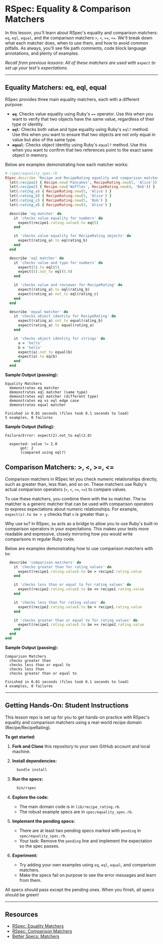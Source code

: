# RSpec: Equality & Comparison Matchers

In this lesson, you'll learn about RSpec's equality and comparison matchers: `eq`, `eql`, `equal`, and the comparison matchers `>`, `<`, `>=`, `<=`. We'll break down what each matcher does, when to use them, and how to avoid common pitfalls. As always, you'll see file path comments, code block language annotations, and plenty of examples.

_Recall from previous lessons: All of these matchers are used with `expect` to set up your test's expectations._

---

## Equality Matchers: eq, eql, equal

RSpec provides three main equality matchers, each with a different purpose:

- **`eq`**: Checks value equality using Ruby's `==` operator. Use this when you want to verify that two objects have the same value, regardless of their type or identity.
- **`eql`**: Checks both value and type equality using Ruby's `eql?` method. Use this when you want to ensure that two objects are not only equal in value but also of the same type.
- **`equal`**: Checks object identity using Ruby's `equal?` method. Use this when you want to confirm that two references point to the exact same object in memory.

Below are examples demonstrating how each matcher works:

```ruby
# /spec/equality_spec.rb
RSpec.describe 'Recipe and RecipeRating equality and comparison matchers' do
  let(:recipe1) { Recipe.new('Pancakes', RecipeRating.new(5, 'Alice')) }
  let(:recipe2) { Recipe.new('Waffles', RecipeRating.new(4, 'Bob')) }
  let(:rating_a) { RecipeRating.new(5, 'Alice') }
  let(:rating_b) { RecipeRating.new(5, 'Alice') }
  let(:rating_c) { RecipeRating.new(5, 'Bob') }
  let(:rating_d) { RecipeRating.new(4, 'Alice') }

  describe 'eq matcher' do
    it 'checks value equality for numbers' do
      expect(recipe1.rating.value).to eq(5)
    end

    it 'checks value equality for RecipeRating objects' do
      expect(rating_a).to eq(rating_b)
    end
  end

  describe 'eql matcher' do
    it 'checks value and type for numbers' do
      expect(5).to eql(5)
      expect(5).not_to eql(5.0)
    end

    it 'checks value and reviewer for RecipeRating' do
      expect(rating_a).to eql(rating_b)
      expect(rating_a).not_to eql(rating_c)
    end
  end

  describe 'equal matcher' do
    it 'checks object identity for RecipeRating' do
      expect(rating_a).not_to equal(rating_b)
      expect(rating_a).to equal(rating_a)
    end

    it 'checks object identity for strings' do
      a = 'hello'
      b = 'hello'
      expect(a).not_to equal(b)
      expect(a).to eq(b)
    end
  end
```

**Sample Output (passing):**

```shell
Equality Matchers
  demonstrates eq matcher
  demonstrates eql matcher (same type)
  demonstrates eql matcher (different type)
  demonstrates eq vs eql edge case
  demonstrates equal matcher

Finished in 0.01 seconds (files took 0.1 seconds to load)
5 examples, 0 failures
```

**Sample Output (failing):**

```shell
Failure/Error: expect(2).not_to eql(2.0)

  expected: value != 2.0
       got: 2
       (compared using eql?)
```

## Comparison Matchers: >, <, >=, <=

Comparison matchers in RSpec let you check numeric relationships directly, such as greater than, less than, and so on. These matchers use Ruby's actual comparison operators (`>`, `<`, `>=`, `<=`) to compare values.

To use these matchers, you combine them with the `be` matcher. The `be` matcher is a generic matcher that can be used with comparison operators to express expectations about numeric relationships. For example, `expect(x).to be > y` checks that `x` is greater than `y`.

Why use `be`? In RSpec, `be` acts as a bridge to allow you to use Ruby's built-in comparison operators in your expectations. This makes your tests more readable and expressive, closely mirroring how you would write comparisons in regular Ruby code.

Below are examples demonstrating how to use comparison matchers with `be`:

```ruby
  describe 'comparison matchers' do
    it 'checks greater than for rating values' do
      expect(recipe1.rating.value).to be > recipe2.rating.value
    end

    it 'checks less than or equal to for rating values' do
      expect(recipe2.rating.value).to be <= recipe1.rating.value
    end

    it 'checks less than for rating values' do
      expect(recipe2.rating.value).to be < recipe1.rating.value
    end

    it 'checks greater than or equal to for rating values' do
      expect(recipe1.rating.value).to be >= recipe2.rating.value
    end
  end
end

```

**Sample Output (passing):**

```shell
Comparison Matchers
  checks greater than
  checks less than or equal to
  checks less than
  checks greater than or equal to

Finished in 0.01 seconds (files took 0.1 seconds to load)
4 examples, 0 failures
```

---

## Getting Hands-On: Student Instructions

This lesson repo is set up for you to get hands-on practice with RSpec's equality and comparison matchers using a real-world recipe domain (Recipe/RecipeRating).

**To get started:**

1. **Fork and Clone** this repository to your own GitHub account and local machine.
2. **Install dependencies:**

    ```sh
      bundle install
    ```

3. **Run the specs:**

    ```sh
      bin/rspec
    ```

4. **Explore the code:**

    - The main domain code is in `lib/recipe_rating.rb`.
    - The robust example specs are in `spec/equality_spec.rb`.

5. **Implement the pending specs:**

    - There are at least two pending specs marked with `pending` in `spec/equality_spec.rb`.
    - Your task: Remove the `pending` line and implement the expectation so the spec passes.

6. **Experiment:**

    - Try adding your own examples using `eq`, `eql`, `equal`, and comparison matchers.
    - Make the specs fail on purpose to see the error messages and learn from them.

All specs should pass except the pending ones. When you finish, all specs should be green!

---

## Resources

- [RSpec: Equality Matchers](https://relishapp.com/rspec/rspec-expectations/v/3-10/docs/built-in-matchers/equality-matchers)
- [RSpec: Comparison Matchers](https://relishapp.com/rspec/rspec-expectations/v/3-10/docs/built-in-matchers/comparison-matchers)
- [Better Specs: Matchers](https://www.betterspecs.org/#expect)
